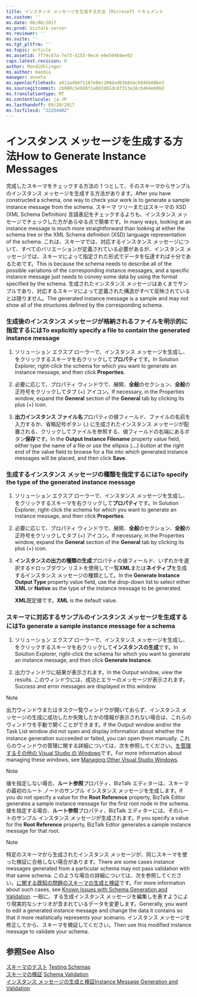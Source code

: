 ```yaml
---
title: インスタンス メッセージを生成する方法 |Microsoft ドキュメント
ms.custom: ''
ms.date: 06/08/2017
ms.prod: biztalk-server
ms.reviewer: ''
ms.suite: ''
ms.tgt_pltfrm: ''
ms.topic: article
ms.assetid: ff74c67a-7e73-4153-9ec4-e6e50464ee92
caps.latest.revision: 9
author: MandiOhlinger
ms.author: mandia
manager: anneta
ms.openlocfilehash: a911e4b0f1167e8ec200dad65b8dacb94bb08be3
ms.sourcegitcommit: cb908c540d8f1a692d01dc8f313e16cb4b4e696d
ms.translationtype: MT
ms.contentlocale: ja-JP
ms.lasthandoff: 09/20/2017
ms.locfileid: "22254402"
---
```

# <a name="how-to-generate-instance-messages"></a><span data-ttu-id="fa05f-102">インスタンス メッセージを生成する方法</span><span class="sxs-lookup"><span data-stu-id="fa05f-102">How to Generate Instance Messages</span></span>
<span data-ttu-id="fa05f-103">完成したスキーマをチェックする方法の 1 つとして、そのスキーマからサンプルのインスタンス メッセージを生成する方法があります。</span><span class="sxs-lookup"><span data-stu-id="fa05f-103">After you have constructed a schema, one way to check your work is to generate a sample instance message from the schema.</span></span> <span data-ttu-id="fa05f-104">スキーマ ツリーまたはスキーマの XSD (XML Schema Definition) 言語表記をチェックするよりも、インスタンス メッセージでチェックした方があらゆる点で簡単です。</span><span class="sxs-lookup"><span data-stu-id="fa05f-104">In many ways, looking at an instance message is much more straightforward than looking at either the schema tree or the XML Schema definition (XSD) language representation of the schema.</span></span> <span data-ttu-id="fa05f-105">これは、スキーマでは、対応するインスタンス メッセージについて、すべてのバリエーションが定義されている必要があるが、インスタンス メッセージでは、スキーマによって指定された形式でデータを伝達すれば十分であるためです。</span><span class="sxs-lookup"><span data-stu-id="fa05f-105">This is because the schema needs to describe all of the possible variations of the corresponding instance messages, and a specific instance message just needs to convey some data by using the format specified by the schema.</span></span> <span data-ttu-id="fa05f-106">生成されたインスタンス メッセージはあくまでサンプルであり、対応するスキーマによって定義された構造がすべて反映されているとは限りません。</span><span class="sxs-lookup"><span data-stu-id="fa05f-106">The generated instance message is a sample and may not show all of the structures defined by the corresponding schema.</span></span>  
  
### <a name="to-explicitly-specify-a-file-to-contain-the-generated-instance-message"></a><span data-ttu-id="fa05f-107">生成後のインスタンス メッセージが格納されるファイルを明示的に指定するには</span><span class="sxs-lookup"><span data-stu-id="fa05f-107">To explicitly specify a file to contain the generated instance message</span></span>  
  
1.  <span data-ttu-id="fa05f-108">ソリューション エクスプ ローラーで、インスタンス メッセージを生成し、をクリックするスキーマを右クリックして**プロパティ**です。</span><span class="sxs-lookup"><span data-stu-id="fa05f-108">In Solution Explorer, right-click the schema for which you want to generate an instance message, and then click **Properties**.</span></span>  
  
2.  <span data-ttu-id="fa05f-109">必要に応じて、プロパティ ウィンドウで、展開、**全般**のセクション、**全般**の正符号をクリックしてタブ (+) アイコン。</span><span class="sxs-lookup"><span data-stu-id="fa05f-109">If necessary, in the Properties window, expand the **General** section of the **General** tab by clicking its plus (+) icon.</span></span>  
  
3.  <span data-ttu-id="fa05f-110">**出力インスタンス ファイル名**プロパティの値フィールド、ファイルの名前を入力するか、省略記号ボタン (**.**) に生成されたインスタンス メッセージが配置される、クリックしてファイルを参照する、値フィールドの右端にあるボタン**保存**です。</span><span class="sxs-lookup"><span data-stu-id="fa05f-110">In the **Output Instance Filename** property value field, either type the name of a file or use the ellipsis (**...**) button at the right end of the value field to browse for a file into which generated instance messages will be placed, and then click **Save**.</span></span>  
  
### <a name="to-specify-the-type-of-the-generated-instance-message"></a><span data-ttu-id="fa05f-111">生成するインスタンス メッセージの種類を指定するには</span><span class="sxs-lookup"><span data-stu-id="fa05f-111">To specify the type of the generated instance message</span></span>  
  
1.  <span data-ttu-id="fa05f-112">ソリューション エクスプ ローラーで、インスタンス メッセージを生成し、をクリックするスキーマを右クリックして**プロパティ**です。</span><span class="sxs-lookup"><span data-stu-id="fa05f-112">In Solution Explorer, right-click the schema for which you want to generate an instance message, and then click **Properties**.</span></span>  
  
2.  <span data-ttu-id="fa05f-113">必要に応じて、プロパティ ウィンドウで、展開、**全般**のセクション、**全般**の正符号をクリックしてタブ (+) アイコン。</span><span class="sxs-lookup"><span data-stu-id="fa05f-113">If necessary, in the Properties window, expand the **General** section of the **General** tab by clicking its plus (+) icon.</span></span>  
  
3.  <span data-ttu-id="fa05f-114">**インスタンスの出力の種類の生成**プロパティの値フィールド、いずれかを選択するドロップダウン リストを使用して一覧**XML**または**ネイティブ**を生成するインスタンス メッセージの種類として。</span><span class="sxs-lookup"><span data-stu-id="fa05f-114">In the **Generate Instance Output Type** property value field, use the drop-down list to select either **XML** or **Native** as the type of the instance message to be generated.</span></span>  
  
     <span data-ttu-id="fa05f-115">**XML**既定値です。</span><span class="sxs-lookup"><span data-stu-id="fa05f-115">**XML** is the default value.</span></span>  
  
### <a name="to-generate-a-sample-instance-message-for-a-schema"></a><span data-ttu-id="fa05f-116">スキーマに対応するサンプルのインスタンス メッセージを生成するには</span><span class="sxs-lookup"><span data-stu-id="fa05f-116">To generate a sample instance message for a schema</span></span>  
  
1.  <span data-ttu-id="fa05f-117">ソリューション エクスプ ローラーで、インスタンス メッセージを生成し、をクリックするスキーマを右クリックして**インスタンスの生成**です。</span><span class="sxs-lookup"><span data-stu-id="fa05f-117">In Solution Explorer, right-click the schema for which you want to generate an instance message, and then click **Generate Instance**.</span></span>  
  
2.  <span data-ttu-id="fa05f-118">出力ウィンドウに結果が表示されます。</span><span class="sxs-lookup"><span data-stu-id="fa05f-118">In the Output window, view the results.</span></span> <span data-ttu-id="fa05f-119">このウィンドウには、成功とエラーのメッセージが表示されます。</span><span class="sxs-lookup"><span data-stu-id="fa05f-119">Success and error messages are displayed in this window.</span></span>  
  
> [!NOTE]
>  <span data-ttu-id="fa05f-120">出力ウィンドウまたはタスク一覧ウィンドウが開いておらず、インスタンス メッセージの生成に成功したか失敗したかの情報が表示されない場合は、これらのウィンドウを手動で開くことができます。</span><span class="sxs-lookup"><span data-stu-id="fa05f-120">If the Output window and/or the Task List window did not open and display information about whether the instance generation succeeded or failed, you can open them manually.</span></span> <span data-ttu-id="fa05f-121">これらのウィンドウの管理に関する詳細については、次を参照してください。[を管理するその他の Visual Studio の Windows](../core/how-to-manage-other-visual-studio-windows.md)です。</span><span class="sxs-lookup"><span data-stu-id="fa05f-121">For more information about managing these windows, see [Managing Other Visual Studio Windows](../core/how-to-manage-other-visual-studio-windows.md).</span></span>  
  
> [!NOTE]
>  <span data-ttu-id="fa05f-122">値を指定しない場合、**ルート参照**プロパティ、BizTalk エディターは、スキーマの最初のルート ノードのサンプル インスタンス メッセージを生成します。</span><span class="sxs-lookup"><span data-stu-id="fa05f-122">If you do not specify a value for the **Root Reference** property, BizTalk Editor generates a sample instance message for the first root node in the schema.</span></span> <span data-ttu-id="fa05f-123">値を指定する場合、**ルート参照**プロパティ、BizTalk エディターには、そのルートのサンプル インスタンス メッセージが生成されます。</span><span class="sxs-lookup"><span data-stu-id="fa05f-123">If you specify a value for the **Root Reference** property, BizTalk Editor generates a sample instance message for that root.</span></span>  
  
> [!NOTE]
>  <span data-ttu-id="fa05f-124">特定のスキーマから生成されたインスタンス メッセージが、同じスキーマを使った検証に合格しない場合があります。</span><span class="sxs-lookup"><span data-stu-id="fa05f-124">There are some cases instance messages generated from a particular schema may not pass validation with that same schema.</span></span> <span data-ttu-id="fa05f-125">このような場合の詳細については、次を参照してください。[に関する既知の問題のスキーマの生成と検証](../core/known-issues-with-schema-generation-and-validation.md)です。</span><span class="sxs-lookup"><span data-stu-id="fa05f-125">For more information about such cases, see [Known Issues with Schema Generation and Validation](../core/known-issues-with-schema-generation-and-validation.md).</span></span> <span data-ttu-id="fa05f-126">一般に、する生成インスタンス メッセージを編集しを表すようにより現実的なシナリオが含まれているデータを変更します。</span><span class="sxs-lookup"><span data-stu-id="fa05f-126">Generally, you want to edit a generated instance message and change the data it contains so that it more realistically represents your scenario.</span></span> <span data-ttu-id="fa05f-127">インスタンス メッセージを修正してから、スキーマを検証してください。</span><span class="sxs-lookup"><span data-stu-id="fa05f-127">Then use this modified instance message to validate your schema.</span></span>  
  
## <a name="see-also"></a><span data-ttu-id="fa05f-128">参照</span><span class="sxs-lookup"><span data-stu-id="fa05f-128">See Also</span></span>  
 <span data-ttu-id="fa05f-129">[スキーマのテスト](../core/testing-schemas.md) </span><span class="sxs-lookup"><span data-stu-id="fa05f-129">[Testing Schemas](../core/testing-schemas.md) </span></span>  
 <span data-ttu-id="fa05f-130">[スキーマの検証](../core/schema-validation1.md) </span><span class="sxs-lookup"><span data-stu-id="fa05f-130">[Schema Validation](../core/schema-validation1.md) </span></span>  
 [<span data-ttu-id="fa05f-131">インスタンス メッセージの生成と検証</span><span class="sxs-lookup"><span data-stu-id="fa05f-131">Instance Message Generation and Validation</span></span>](../core/instance-message-generation-and-validation.md)